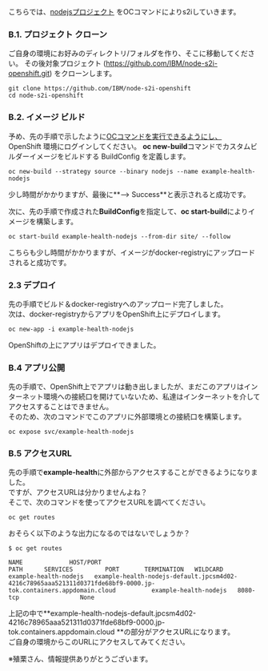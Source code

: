 こちらでは、[nodejsプロジェクト](https://github.com/IBM/node-s2i-openshift.git) をOCコマンドによりs2iしていきます。<br>

### B.1. プロジェクト  クローン
ご自身の環境にお好みのディレクトリ/フォルダを作り、そこに移動してください。
その後対象プロジェクト (https://github.com/IBM/node-s2i-openshift.git) をクローンします。<br>

```
git clone https://github.com/IBM/node-s2i-openshift
cd node-s2i-openshift
```
### B.2. イメージ ビルド

予め、先の手順で示したように[OCコマンドを実行できるようにし、](https://github.com/Teruyoshi-Matsushima/openshift-s2i-lab/blob/main/work.md#20-oc%E3%82%B3%E3%83%9E%E3%83%B3%E3%83%89%E5%AE%9F%E8%A1%8C%E7%92%B0%E5%A2%83%E6%BA%96%E5%82%99) <br>
OpenShift 環境にログインしてください。
**oc new-build**コマンドでカスタムビルダーイメージをビルドする BuildConfig を定義します。

```
oc new-build --strategy source --binary nodejs --name example-health-nodejs
```

少し時間がかかりますが、最後に**--> Success**と表示されると成功です。

次に、先の手順で作成された**BuildConfig**を指定して、**oc start-build**によりイメージを構築します。

```
oc start-build example-health-nodejs --from-dir site/ --follow
```

こちらも少し時間がかかりますが、イメージがdocker-registryにアップロードされると成功です。<br>

### 2.3 デプロイ
先の手順でビルド＆docker-registryへのアップロード完了しました。</br>
次は、docker-registryからアプリをOpenShift上にデプロイします。

```
oc new-app -i example-health-nodejs
```

OpenShiftの上にアプリはデプロイできました。<br>

### B.4 アプリ公開
先の手順で、OpenShift上でアプリは動き出しましたが、まだこのアプリはインターネット環境への接続口を開けていないため、私達はインターネットを介してアクセスすることはできません。<br>
そのため、次のコマンドでこのアプリに外部環境との接続口を構築します。

```
oc expose svc/example-health-nodejs
```

### B.5 アクセスURL
先の手順で**example-health**に外部からアクセスすることができるようになりました。<br>
ですが、アクセスURLは分かりませんよね？<br>
そこで、次のコマンドを使ってアクセスURLを調べてください。

```
oc get routes
```

おそらく以下のような出力になるのではないでしょうか？
```
$ oc get routes

NAME             HOST/PORT                                                                                                                        PATH      SERVICES         PORT       TERMINATION   WILDCARD
example-health-nodejs   example-health-nodejs-default.jpcsm4d02-4216c78965aaa521311d0371fde68bf9-0000.jp-tok.containers.appdomain.cloud          example-health-nodejs   8080-tcp                 None
```

上記の中で**example-health-nodejs-default.jpcsm4d02-4216c78965aaa521311d0371fde68bf9-0000.jp-tok.containers.appdomain.cloud
**の部分がアクセスURLになります。<br>
ご自身の環境からこのURLにアクセスしてみてください。

※殖栗さん、情報提供ありがとうございます。
